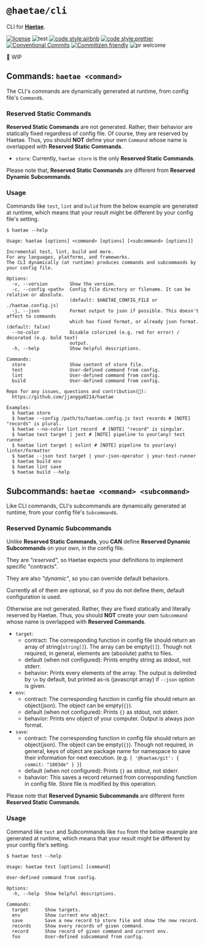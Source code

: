 # `@haetae/cli`

CLI for [**Haetae**](https://github.com/jjangga0214/haetae).

[![license](https://img.shields.io/badge/license-MIT-ff4081.svg?style=flat-square&labelColor=black)](https://github.com/jjangga0214/haetae/blob/main/LICENSE)
![test](https://img.shields.io/badge/test-jest-7c4dff.svg?style=flat-square&labelColor=black)
[![code style:airbnb](https://img.shields.io/badge/code_style-airbnb-448aff.svg?style=flat-square&labelColor=black)](https://github.com/airbnb/javascript)
[![code style:prettier](https://img.shields.io/badge/code_style-prettier-18ffff.svg?style=flat-square&labelColor=black)](https://prettier.io/)
[![Conventional Commits](https://img.shields.io/badge/Conventional%20Commits-1.0.0-ffab00.svg?style=flat-square&labelColor=black)](https://conventionalcommits.org)
[![Commitizen friendly](https://img.shields.io/badge/Commitizen-cz_conventional_changelog-dd2c00.svg?style=flat-square&labelColor=black)](http://commitizen.github.io/cz-cli/)
![pr welcome](https://img.shields.io/badge/PRs-welcome-09FF33.svg?style=flat-square&labelColor=black)

🚧 WIP

## Commands: `haetae <command>`

The CLI's commands are dynamically generated at runtime, from config file's `Command`s.

### Reserved Static Commands

**Reserved Static Commands** are not generated. Rather, their behavior are statically fixed regardless of config file. Of course, they are reserved by Haetae. Thus, you should **NOT** define your own `Command` whose name is overlapped with **Reserved Static Commands**.

- `store`: Currently, `haetae store` is the only **Reserved Static Commands**.

Please note that, **Reserved Static Commands** are different from **Reserved Dynamic Subcommands**.

### Usage

Commands like `test`, `lint` and `bulid` from the below example are generated at runtime, which means that your result might be different by your config file's setting.

```shell
$ haetae --help

Usage: haetae [options] <command> [options] [<subcommand> [options]]

Incremental test, lint, build and more.
For any languages, platforms, and frameworks.
The CLI dynamically (at runtime) produces commands and subcommands by your config file.

Options:
  -v, --version        Show the version.
  -c, --config <path>  Config file directory or filename. It can be relative or absolute.
                       (default: $HAETAE_CONFIG_FILE or ./haetae.config.js)
  -j, --json           Format output to json if possible. This doesn't affect to commands
                       which has fixed format, or already json format. (default: false)
  --no-color           Disable colorized (e.g. red for error) / decorated (e.g. bold text)
                       output.
  -h, --help           Show helpful descriptions.

Commands:
  store                Show content of store file.
  test                 User-defined command from config.
  lint                 User-defined command from config.
  build                User-defined command from config.

Repo for any issues, questions and contribution(💖):
  https://github.com/jjangga0214/haetae

Examples:
  $ haetae store
  $ haetae --config /path/to/haetae.config.js test records # [NOTE] "records" is plural.
  $ haetae --no-color lint record  # [NOTE] "record" is singular.
  $ haetae test target | jest # [NOTE] pipeline to your(any) test runner
  $ haetae lint target | eslint # [NOTE] pipeline to your(any) linter/formatter
  $ haetae --json test target | your-json-operator | your-test-runner
  $ haetae build env
  $ haetae lint save
  $ haetae build --help
```

## Subcommands: `haetae <command> <subcommand>`

Like CLI commands, CLI's subcommands are dynamically generated at runtime, from your config file's `Subcommand`s.

### Reserved Dynamic Subcommands

Unlike **Reserved Static Commands**, you **CAN** define **Reserved Dynamic Subcommands** on your own, in the config file.

They are _"reserved"_, so Haetae expects your definitions to implement specific "contracts".

They are also _"dynamic"_, so you can override default behaviors.

Currently all of them are optional, so if you do not define them, default configuration is used.

Otherwise are not generated. Rather, they are fixed statically and literally reserved by Haetae. Thus, you should **NOT** create your own `Subcommand` whose name is overlapped with **Reserved Commands**.

- `target`:
  - contract: The corresponding function in config file should return an array of string(`string[]`). The array can be empty(`[]`). Though not required, in general, elements are (absolute) paths to files.
  - default (when not configured): Prints empthy string as stdout, not stderr.
  - behavior: Prints every elements of the array. The output is delimited by `\n` by default, but printed as-is (javascript array) if `--json` option is given.
- `env`:
  - contract: The corresponding function in config file should return an object(json). The object can be empty(`{}`).
  - default (when not configured): Prints `{}` as stdout, not stderr.
  - behavior: Prints env object of your computer. Output is always json format.
- `save`:
  - contract: The corresponding function in config file should return an object(json). The object can be empty(`{}`). Though not required, in general, keys of object are package name for namespace to save their information for next execution. (e.g. `{ '@haetae/git': { commit: "1803de" } }`)
  - default (when not configured): Prints `{}` as stdout, not stderr.
  - bahavior: This saves a record returned from corresponding function in config file. Store file is modified by this operation.

Please note that **Reserved Dynamic Subcommands** are different form **Reserved Static Commands**.

### Usage

Command like `test` and Subcommands like `foo` from the below example are generated at runtime, which means that your result might be different by your config file's setting.

```shell
$ haetae test --help

Usage: haetae test [options] [command]

User-defined command from config.

Options:
  -h, --help  Show helpful descriptions.

Commands:
  target      Show targets.
  env         Show current env object.
  save        Save a new record to store file and show the new record.
  records     Show every records of given command.
  record      Show record of given command and current env.
  foo         User-defined subcommand from config.
```
